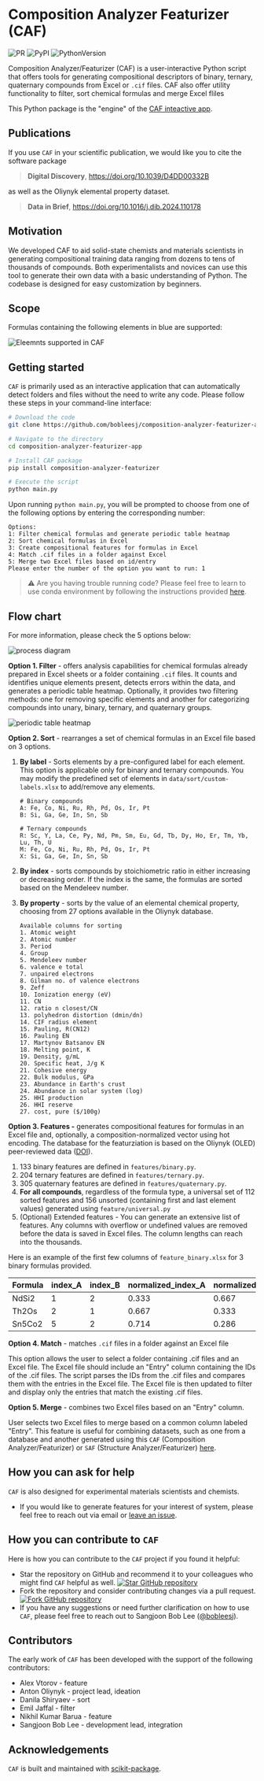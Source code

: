 # Composition Analyzer Featurizer (CAF)

![PR](https://img.shields.io/badge/PR-Welcome-29ab47ff)
![PyPI](https://img.shields.io/pypi/v/composition-analyzer-featurizer)
![PythonVersion](https://img.shields.io/pypi/pyversions/composition-analyzer-featurizer)

Composition Analyzer/Featurizer (CAF) is a user-interactive Python script that offers tools for generating compositional descriptors of binary, ternary, quaternary compounds from
Excel or `.cif` files. CAF also offer utility functionality to filter, sort chemical formulas and merge Excel fliles

This Python package is the "engine" of the [CAF inteactive app](https://github.com/bobleesj/composition-analyzer-featurizer-app).

## Publications

If you use `CAF` in your scientific publication, we would like you to cite the software package

> **Digital Discovery**, https://doi.org/10.1039/D4DD00332B

as well as the Oliynyk elemental property dataset.

> **Data in Brief**, https://doi.org/10.1016/j.dib.2024.110178


## Motivation

We developed CAF to aid solid-state chemists and materials scientists in
generating compositional training data ranging from dozens to tens of
thousands of compounds. Both experimentalists and novices can use this
tool to generate their own data with a basic understanding of Python.
The codebase is designed for easy customization by beginners.

## Scope

Formulas containing the following elements in blue are supported:

![Eleemnts supported in CAF](assets/img/elements-supported-in-periodic-table.png)

## Getting started

`CAF` is primarily used as an interactive application that can automatically detect folders and files without the need to write any code. Please follow these steps in your command-line interface:

```bash
# Download the code
git clone https://github.com/bobleesj/composition-analyzer-featurizer-app.git

# Navigate to the directory
cd composition-analyzer-featurizer-app

# Install CAF package
pip install composition-analyzer-featurizer

# Execute the script
python main.py
```

Upon running `python main.py`, you will be prompted to choose from one of the
following options by entering the corresponding number:

```text
Options:
1: Filter chemical formulas and generate periodic table heatmap
2: Sort chemical formulas in Excel
3: Create compositional features for formulas in Excel
4: Match .cif files in a folder against Excel
5: Merge two Excel files based on id/entry
Please enter the number of the option you want to run: 1
```

> ⚠️ Are you having trouble running code? Please feel free to learn to use conda environment by following the instructions provided [here](https://scikit-package.github.io/scikit-package/tutorials/tutorial-level-1-2-3.html#required-use-conda-environment-to-install-packages-and-run-python-code).

## Flow chart

For more information, please check the 5 options below:

![process diagram](assets/img/process-diagram.png)

**Option 1. Filter** - offers analysis capabilities for chemical formulas
already prepared in Excel sheets or a folder containing `.cif` files. It counts
and identifies unique elements present, detects errors within the data, and
generates a periodic table heatmap. Optionally, it provides two filtering
methods: one for removing specific elements and another for categorizing
compounds into unary, binary, ternary, and quaternary groups.

![periodic table heatmap](assets/img/periodic-table-heatmap.png)

**Option 2. Sort** - rearranges a set of chemical formulas in an Excel file
based on 3 options.

1. **By label** - Sorts elements by a pre-configured label for each element.
   This option is applicable only for binary and ternary compounds. You may
   modify the predefined set of elements in `data/sort/custom-labels.xlsx` to add/remove any
   elements.

   ```text
   # Binary compounds
   A: Fe, Co, Ni, Ru, Rh, Pd, Os, Ir, Pt
   B: Si, Ga, Ge, In, Sn, Sb

   # Ternary compounds
   R: Sc, Y, La, Ce, Py, Nd, Pm, Sm, Eu, Gd, Tb, Dy, Ho, Er, Tm, Yb, Lu, Th, U
   M: Fe, Co, Ni, Ru, Rh, Pd, Os, Ir, Pt
   X: Si, Ga, Ge, In, Sn, Sb
   ```

2. **By index** - sorts compounds by stoichiometric ratio in either increasing
   or decreasing order. If the index is the same, the formulas are sorted based
   on the Mendeleev number.
3. **By property** - sorts by the value of an elemental chemical property,
   choosing from 27 options available in the Oliynyk database.

   ```text
   Available columns for sorting
   1. Atomic weight
   2. Atomic number
   3. Period
   4. Group
   5. Mendeleev number
   6. valence e total
   7. unpaired electrons
   8. Gilman no. of valence electrons
   9. Zeff
   10. Ionization energy (eV)
   11. CN
   12. ratio n closest/CN
   13. polyhedron distortion (dmin/dn)
   14. CIF radius element
   15. Pauling, R(CN12)
   16. Pauling EN
   17. Martynov Batsanov EN
   18. Melting point, K
   19. Density, g/mL
   20. Specific heat, J/g K
   21. Cohesive energy
   22. Bulk modulus, GPa
   23. Abundance in Earth's crust
   24. Abundance in solar system (log)
   25. HHI production
   26. HHI reserve
   27. cost, pure ($/100g)
   ```

**Option 3. Features -** generates compositional features for formulas in an
Excel file and, optionally, a composition-normalized vector using hot encoding.
The database for the featurziation is based on the Oliynyk (OLED) peer-reviewed
data ([DOI](https://doi.org/10.1016/j.dib.2024.110178)).

1. 133 binary features are defined in `features/binary.py`.
2. 204 ternary features are defined in `features/ternary.py`.
2. 305 quaternary features are defined in `features/quaternary.py`.
4. **For all compounds**, regardless of the formula type, a universal set of 112
   sorted features and 156 unsorted (containing first and last element values)
   generated using `feature/universal.py`
5. (Optional) Extended features - You can generate an extensive list of features. Any columns with overflow or undefined values are
   removed before the data is saved in Excel files. The column lengths can reach
   into the thousands.

Here is an example of the first few columns of `feature_binary.xlsx` for 3
binary formulas provided.

| Formula | index_A | index_B | normalized_index_A | normalized_index_B | largest_index | smallest_index | avg_index | atomic_weight_weighted_A+B |
| ------- | ------- | ------- | ------------------ | ------------------ | ------------- | -------------- | --------- | -------------------------- |
| NdSi2   | 1       | 2       | 0.333              | 0.667              | 2             | 1              | 1.5       | 144.242                    |
| Th2Os   | 2       | 1       | 0.667              | 0.333              | 2             | 1              | 1.5       | 464.076                    |
| Sn5Co2  | 5       | 2       | 0.714              | 0.286              | 5             | 2              | 3.5       | 593.55                     |

**Option 4. Match** - matches `.cif` files in a folder against an Excel file

This option allows the user to select a folder containing .cif files and an
Excel file. The Excel file should include an "Entry" column containing the IDs
of the .cif files. The script parses the IDs from the .cif files and compares
them with the entries in the Excel file. The Excel file is then updated to
filter and display only the entries that match the existing .cif files.

**Option 5. Merge** - combines two Excel files based on an "Entry" column.

User selects two Excel files to merge based on a common column labeled "Entry".
This feature is useful for combining datasets, such as one from a database and
another generated using this `CAF` (Composition Analyzer/Featurizer) or `SAF`
(Structure Analyzer/Featurizer)
[here](https://github.com/bobleesj/structure-analyzer-featurizer).

## How you can ask for help

`CAF` is also designed for experimental materials scientists and chemists.

- If you would like to generate features for your interest of system, please
  feel free to reach out via email or [leave an issue](https://github.com/bobleesj/composition-analyzer-featurizer/issues).

## How you can contribute to `CAF`

Here is how you can contribute to the `CAF` project if you found it helpful:

- Star the repository on GitHub and recommend it to your colleagues who might
  find `CAF` helpful as well.
  [![Star GitHub repository](https://img.shields.io/github/stars/bobleesj/composition-analyzer-featurizer.svg?style=social)](https://github.com/bobleesj/composition-analyzer-featurizer/stargazers)
- Fork the repository and consider contributing changes via a pull request.
  [![Fork GitHub repository](https://img.shields.io/github/forks/bobleesj/composition-analyzer-featurizer?style=social)](https://github.com/bobleesj/cifkit/network/members)
- If you have any suggestions or need further clarification on how to use `CAF`,
  please feel free to reach out to Sangjoon Bob Lee
  ([@bobleesj](https://github.com/bobleesj)).

## Contributors

The early work of `CAF` has been developed with the support of the following contributors:

- Alex Vtorov - feature
- Anton Oliynyk - project lead, ideation
- Danila Shiryaev - sort
- Emil Jaffal - filter
- Nikhil Kumar Barua - feature
- Sangjoon Bob Lee - development lead, integration

## Acknowledgements

`CAF` is built and maintained with
[scikit-package](https://scikit-package.github.io/scikit-package/).
